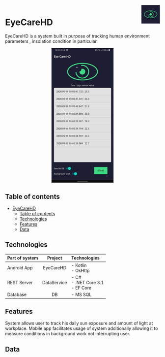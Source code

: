 <img src="https://github.com/matik251/EyeCareHD/blob/master/AndroidApp/app/src/main/ic_launcher-playstore.png?raw=true" width="60px" height="auto" align="right" >

# EyeCareHD
 EyeCareHD is a system built in purpose of tracking human environment parameters , insolation condition in particular.

 <p align="center">
  <img src="https://github.com/matik251/EyeCareHD/blob/master/AndroidApp/EyeCareHD-Screenshot.jpg" width="40%" height="auto" 
</p>

## Table of contents
- [EyeCareHD](#eyecarehd)
  - [Table of contents](#table-of-contents)
  - [Technologies](#technologies)
  - [Features](#features)
  - [Data](#data)
    
## Technologies
| Part of system  | Project         | Technologies  |
| :-------------- |:---------------:| :------------ |
| Android App     | EyeCareHD       | - Kotlin <br> - OkHttp         |
| REST Server     | DataService     | - C# <br> - .NET Core 3.1 <br> - EF Core         |
| Database        | DB              | - MS SQL         |

## Features
System allows user to track his daily sun exposure and amount of light at workplace. Mobile app facilitates usage of system additionally allowing it to measure conditions in background work not interrupting user.

## Data 
```

```

